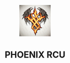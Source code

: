 <p align="center">
<img src='12.png' style="height:100px;width:100px;" >
</p>
<h1 align=center>PHOENIX RCU</h1>
